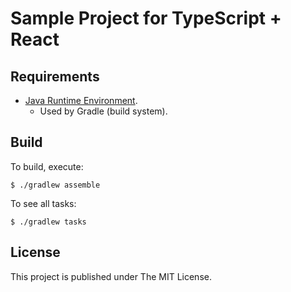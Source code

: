 Sample Project for TypeScript + React
========================================

Requirements
------------------------------

* [Java Runtime Environment](http://www.oracle.com/technetwork/java/javase/downloads/index.html).
    * Used by Gradle (build system).

Build
------------------------------

To build, execute:

```
$ ./gradlew assemble
```

To see all tasks:

```
$ ./gradlew tasks
```

License
------------------------------

This project is published under The MIT License.

